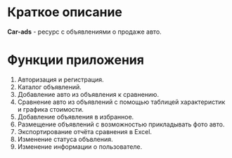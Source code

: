 # **Краткое описание**
**Car-ads** - ресурс с объявлениями о продаже авто.
# **Функции приложения**
1. Авторизация и регистрация.
2. Каталог объявлений.
3. Добавление авто из объявления к сравнению.
4. Сравнение авто из объявлений с помощью таблицей характеристик и графика стоимости.
5. Добавление объявления в избранное.
6. Размещение объявлений с возможностью прикладывать фото авто.
7. Экспортирование отчёта сравнения в Excel.
8. Изменение статуса объвления.
9. Изменение информации о пользователе.